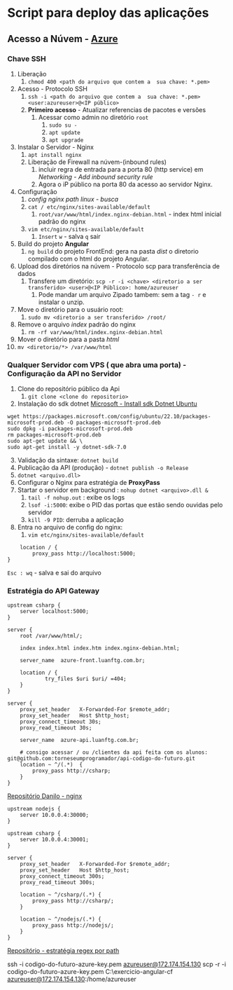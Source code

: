 # Script para deploy das aplicações

## Acesso a Núvem - [Azure](https://azure.microsoft.com/pt-br/free/search/?OCID=AIDcmmzmnb0182_SEM_e9d4fa3c50ce1c51612699f3a66435a2:G:s&ef_id=e9d4fa3c50ce1c51612699f3a66435a2:G:s&msclkid=e9d4fa3c50ce1c51612699f3a66435a2)

### Chave SSH

1. Liberação
   1. `chmod 400 <path do arquivo que contem a  sua chave: *.pem>`
2. Acesso - Protocolo SSH
   1. `ssh -i <path do arquivo que contem a  sua chave: *.pem> <user:azureuser>@<IP público>`
   2. **Primeiro acesso** - Atualizar referencias de pacotes e versões
      1. Acessar como admin no diretório `root`
         1. `sudo su -`
         2. `apt update`
         3. `apt upgrade`
3. Instalar o Servidor - Nginx
   1. `apt install nginx`
   2. Liberação de Firewall na núvem-(inbound rules)
      1. incluir regra de entrada para a porta 80 (http service) em *Networking - Add inbound security rule*
      2. Agora o iP público na porta 80 da acesso ao servidor Nginx.
4. Configuração
   1. *config nginx path linux - busca*
   2. `cat / etc/nginx/sites-available/default`
      1. `root/var/www/html/index.nginx-debian.html` - index html inicial padrão do nginx
   3. `vim etc/nginx/sites-available/default`
      1. `Insert` `w` - salva `q` sair
5. Build do projeto **Angular**
   1. `ng build` do projeto FrontEnd: gera na pasta *dist* o diretorio compilado com o html do projeto Angular.
6. Upload dos diretórios na núvem - Protocolo scp para transferência de dados
   1. Transfere um diretório:  ``scp -r -i <chave> <diretorio a ser transferido> <user>@<IP Público>: home/azureuser``
      1. Pode mandar um arquivo Zipado tambem: sem a tag `- r` e instalar o unzip.
7. Move o diretório para o usuário root:
   1. `sudo mv <diretorio a ser transferido> /root/`
8. Remove o arquivo *index* padrão do nginx
   1. `rm -rf var/www/html/index.nginx-debian.html`
9.  Mover o diretório para a pasta *html*
   1. `mv <diretorio/*> /var/www/html`

### Qualquer Servidor com VPS ( que abra uma porta) - Configuração da API no Servidor

1. Clone do repositório público da Api
   1. `git clone <clone do repositorio>`  
2. Instalação do sdk dotnet [Microsoft - Install sdk Dotnet Ubuntu](https://learn.microsoft.com/en-us/dotnet/core/install/linux-ubuntu#2210)

```
wget https://packages.microsoft.com/config/ubuntu/22.10/packages-microsoft-prod.deb -O packages-microsoft-prod.deb
sudo dpkg -i packages-microsoft-prod.deb
rm packages-microsoft-prod.deb
sudo apt-get update && \
sudo apt-get install -y dotnet-sdk-7.0
```

3. Validação da sintaxe:  `dotnet build`
4. Publicação da API (produção) - `dotnet publish -o Release`
5. `dotnet <arquivo.dll>`
6. Configurar o Nginx para estratégia de **ProxyPass**
7. Startar o servidor em background : `nohup dotnet <arquivo>.dll &`
   1. `tail -f nohup.out` : exibe os logs
   2. `lsof -i:5000`: exibe o PID das portas que estão sendo ouvidas pelo servidor
   3. `kill -9 PID`: derruba a aplicação
8. Entra no arquivo de config do nginx: 
   1. `vim etc/nginx/sites-available/default`

```
    location / {
        proxy_pass http://localhost:5000;
}
```
``Esc : wq`` - salva e sai do arquivo

### Estratégia do API Gateway

```
upstream csharp {
    server localhost:5000;
}

server {
    root /var/www/html/;

    index index.html index.htm index.nginx-debian.html;

    server_name  azure-front.luanftg.com.br;

    location / {
            try_files $uri $uri/ =404;
    }
}

server {
    proxy_set_header   X-Forwarded-For $remote_addr;
    proxy_set_header   Host $http_host;
    proxy_connect_timeout 30s;
    proxy_read_timeout 30s;

    server_name  azure-api.luanftg.com.br;

    # consigo acessar / ou /clientes da api feita com os alunos: git@github.com:torneseumprogramador/api-codigo-do-futuro.git
    location ~ ^/(.*)  {
        proxy_pass http://csharp;
    }
}

```

[Repositório Danilo - nginx](https://github.com/torneseumprogramador/nginx-config/blob/main/8-nginx-api-gateway/nginx-proxy_pass-api-gateway-regex-route-path)

```
upstream nodejs {
    server 10.0.0.4:30000;
}

upstream csharp {
    server 10.0.0.4:30001;
}

server {
    proxy_set_header   X-Forwarded-For $remote_addr;
    proxy_set_header   Host $http_host;
    proxy_connect_timeout 300s;
    proxy_read_timeout 300s;
    
    location ~ ^/csharp/(.*) {
        proxy_pass http://csharp/;
    }

    location ~ ^/nodejs/(.*) {
        proxy_pass http://nodejs/;
    }
}
```

[Repositório - estratégia regex por path](https://github.com/torneseumprogramador/nginx-config/blob/main/8-nginx-api-gateway/nginx-config-path)


ssh -i codigo-do-futuro-azure-key.pem azureuser@172.174.154.130
scp -r -i codigo-do-futuro-azure-key.pem C:\exercicio-angular-cf azureuser@172.174.154.130:/home/azureuser
